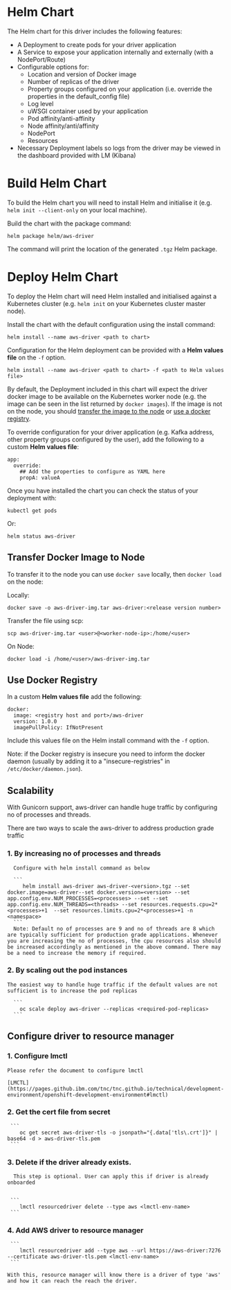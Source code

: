 # Helm Chart

The Helm chart for this driver includes the following features:

- A Deployment to create pods for your driver application
- A Service to expose your application internally and externally (with a NodePort/Route)
- Configurable options for:
    - Location and version of Docker image
    - Number of replicas of the driver
    - Property groups configured on your application (i.e. override the properties in the default_config file)
    - Log level
    - uWSGI container used by your application
    - Pod affinity/anti-affinity
    - Node affinity/anti/affinity
    - NodePort
    - Resources
- Necessary Deployment labels so logs from the driver may be viewed in the dashboard provided with LM (Kibana)

# Build Helm Chart

To build the Helm chart you will need to install Helm and initialise it (e.g. `helm init --client-only` on your local machine).

Build the chart with the package command:

```
helm package helm/aws-driver
```

The command will print the location of the generated `.tgz` Helm package.

# Deploy Helm Chart

To deploy the Helm chart will need Helm installed and initialised against a Kubernetes cluster (e.g. `helm init` on your Kubernetes cluster master node).

Install the chart with the default configuration using the install command:

```
helm install --name aws-driver <path to chart>
```

Configuration for the Helm deployment can be provided with a **Helm values file** on the `-f` option. 

```
helm install --name aws-driver <path to chart> -f <path to Helm values file>
```

By default, the Deployment included in this chart will expect the driver docker image to be available on the Kubernetes worker node (e.g. the image can be seen in the list returned by `docker images`). If the image is not on the node, you should [transfer the image to the node](#transfer-docker-image-to-node) or [use a docker registry](#use-docker-registry).

To override configuration for your driver application (e.g. Kafka address, other property groups configured by the user), add the following to a custom **Helm values file**:

```
app:
  override:
    ## Add the properties to configure as YAML here
    propA: valueA 
```

Once you have installed the chart you can check the status of your deployment with:

```
kubectl get pods
```

Or:

```
helm status aws-driver
```

## Transfer Docker Image to Node

To transfer it to the node you can use `docker save` locally, then `docker load` on the node:

Locally:
```
docker save -o aws-driver-img.tar aws-driver:<release version number>
```

Transfer the file using scp:
```
scp aws-driver-img.tar <user>@<worker-node-ip>:/home/<user>
```

On Node:
```
docker load -i /home/<user>/aws-driver-img.tar
```

## Use Docker Registry

In a custom **Helm values file** add the following:

```
docker:
  image: <registry host and port>/aws-driver
  version: 1.0.0
  imagePullPolicy: IfNotPresent
```

Include this values file on the Helm install command with the `-f` option.

Note: if the Docker registry is insecure you need to inform the docker daemon (usually by adding it to a "insecure-registries" in `/etc/docker/daemon.json`).

## Scalability

   With Gunicorn support, aws-driver can handle huge traffic by configuring no of processes and threads.

   There are two ways to scale the aws-driver to address  production grade traffic

   ### 1. By increasing no of processes and threads

      Configure with helm install command as below

      ```
         helm install aws-driver aws-driver-<version>.tgz --set docker.image=aws-driver--set docker.version=<version> --set app.config.env.NUM_PROCESSES=<processes> --set --set app.config.env.NUM_THREADS=<threads> --set resources.requests.cpu=2*<processes>+1  --set resources.limits.cpu=2*<processes>+1 -n <namespace>
      ```
      Note: Default no of processes are 9 and no of threads are 8 which are typically sufficient for production grade applications. Whenever you are increasing the no of processes, the cpu resources also should be increased accordingly as mentioned in the above command. There may be a need to increase the memory if required.

   ### 2. By scaling out the pod instances
     
    The easiest way to handle huge traffic if the default values are not sufficient is to increase the pod replicas

      ```
        oc scale deploy aws-driver --replicas <required-pod-replicas>
      ```

## Configure driver to resource manager

  ### 1. Configure lmctl
     
    Please refer the document to configure lmctl

    [LMCTL](https://pages.github.ibm.com/tnc/tnc.github.io/technical/development-environment/openshift-development-environment#lmctl)


  ### 2. Get the cert file from secret

     ```
        oc get secret aws-driver-tls -o jsonpath="{.data['tls\.crt']}" | base64 -d > aws-driver-tls.pem
     ```

  ### 3. Delete if the driver already exists.
       
      This step is optional. User can apply this if driver is already onboarded

     
     ```
        lmctl resourcedriver delete --type aws <lmctl-env-name>
     ```

  ### 4. Add AWS driver to resource manager

     ```
        lmctl resourcedriver add --type aws --url https://aws-driver:7276 --certificate aws-driver-tls.pem <lmctl-env-name>
     ```

    With this, resource manager will know there is a driver of type 'aws' and how it can reach the reach the driver.